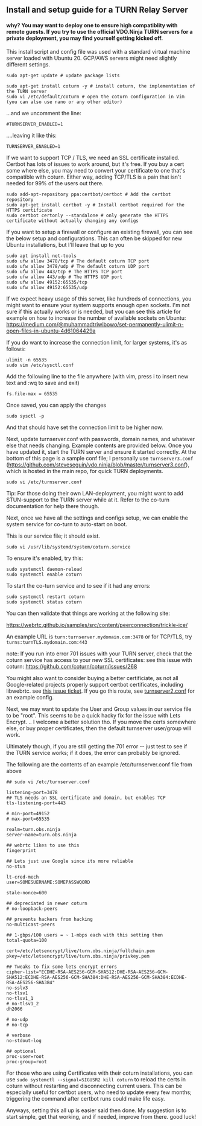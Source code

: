 ## Install and setup guide for a TURN Relay Server

#### why? You may want to deploy one to ensure high compatiblity with remote guests. If you try to use the official VDO.Ninja TURN servers for a private deployment, you may find yourself getting kicked off.

This install script and config file was used with a standard virtual machine server loaded with Ubuntu 20.  GCP/AWS servers might need slightly different settings.

```
sudo apt-get update # update package lists
 
sudo apt-get install coturn -y # install coturn, the implementation of the TURN server
sudo vi /etc/default/coturn # open the coturn configuration in Vim (you can also use nano or any other editor)
```
...and we uncomment the line:
```
#TURNSERVER_ENABLED=1
```
….leaving it like this:
```
TURNSERVER_ENABLED=1
```
If we want to support TCP / TLS, we need an SSL certificate installed. Certbot has lots of issues to work around, but it's free. If you buy a cert some where else, you may need to convert your certificate to one that's compatible with coturn. Either way, adding TCP/TLS is a pain that isn't needed for 99% of the users out there.
```
sudo add-apt-repository ppa:certbot/certbot # Add the certbot repository
sudo apt-get install certbot -y # Install certbot required for the HTTPS certificate
sudo certbot certonly --standalone # only generate the HTTPS certificate without actually changing any configs
```
If you want to setup a firewall or configure an existing firewall, you can see the below setup and configurations.  This can often be skipped for new Ubuntu installations, but I'll leave that up to you
```
sudo apt install net-tools
sudo ufw allow 3478/tcp # The default coturn TCP port
sudo ufw allow 3478/udp # The default coturn UDP port
sudo ufw allow 443/tcp # The HTTPS TCP port
sudo ufw allow 443/udp # The HTTPS UDP port
sudo ufw allow 49152:65535/tcp
sudo ufw allow 49152:65535/udp
```
If we expect heavy usage of this server, like hundreds of connections, you might want to ensure your system supports enough open sockets. I'm not sure if this actually works or is needed, but you can see this article for example on how to increase the number of available sockets on Ubuntu: https://medium.com/@muhammadtriwibowo/set-permanently-ulimit-n-open-files-in-ubuntu-4d61064429a 

If you do want to increase the connection limit, for larger systems, it's as follows:
```
ulimit -n 65535
sudo vim /etc/sysctl.conf
```
Add the following line to the file anywhere (with vim, press i to insert new text and :wq to save and exit)
```
fs.file-max = 65535
```
Once saved, you can apply the changes
```
sudo sysctl -p
```
And that should have set the connection limit to be higher now.

Next, update turnserver.conf with passwords, domain names, and whatever else that needs changing.  Example contents are provided below.  Once you have updated it, start the TURN server and ensure it started correctly.  At the bottom of this page is a sample conf file; I personally use `turnserver3.conf` (https://github.com/steveseguin/vdo.ninja/blob/master/turnserver3.conf), which is hosted in the main repo, for quick TURN deployments.

```
sudo vi /etc/turnserver.conf
```
Tip: For those doing their own LAN-deployment, you might want to add STUN-support to the TURN server while at it. Refer to the co-turn documentation for help there though.

Next, once we have all the settings and configs setup, we can enable the system service for co-turn to auto-start on boot.

This is our service file; it should exist.
```
sudo vi /usr/lib/systemd/system/coturn.service
```
To ensure it's enabled, try this:
```
sudo systemctl daemon-reload
sudo systemctl enable coturn
```

To start the co-turn service and to see if it had any errors:
```
sudo systemctl restart coturn
sudo systemctl status coturn
```
You can then validate that things are working at the following site:

https://webrtc.github.io/samples/src/content/peerconnection/trickle-ice/

An example URL is `turn:turnserver.mydomain.com:3478`
or for TCP/TLS, try `turns:turnTLS.mydomain.com:443`

note: If you run into error 701 issues with your TURN server, check that the coturn service has access to your new SSL certificates:
see this issue with coturn: https://github.com/coturn/coturn/issues/268

You might also want to consider buying a better certificiate, as not all Google-related projects properly support certbot certificates, including libwebrtc. see [this issue ticket](https://github.com/coturn/coturn/issues/240#issuecomment-648550885).  If you go this route, see [turnserver2.conf](https://github.com/steveseguin/vdo.ninja/blob/master/turnserver2.conf) for an example config.

Next, we may want to update the User and Group values in our service file to be "root". This seems to be a quick hacky fix for the issue with Lets Encrypt. ..  I welcome a better solution tho.  If you move the certs somewhere else, or buy proper certificates, then the default turnserver user/group will work.

Ultimately though, if you are still getting the 701 error -- just test to see if the TURN service works; if it does, the error can probably be ignored.


The following are the contents of an example /etc/turnserver.conf file from above
```
## sudo vi /etc/turnserver.conf

listening-port=3478
## TLS needs an SSL certificate and domain, but enables TCP
tls-listening-port=443

# min-port=49152
# max-port=65535

realm=turn.obs.ninja
server-name=turn.obs.ninja

## webrtc likes to use this
fingerprint

## Lets just use Google since its more reliable
no-stun

lt-cred-mech
user=SOMESUERNAME:SOMEPASSWQORD

stale-nonce=600

## depreciated in newer coturn
# no-loopback-peers

## prevents hackers from hacking
no-multicast-peers

## 1-gbps/100 users = ~ 1-mbps each with this setting then
total-quota=100

cert=/etc/letsencrypt/live/turn.obs.ninja/fullchain.pem
pkey=/etc/letsencrypt/live/turn.obs.ninja/privkey.pem

## Tweaks to fix some lets encrypt errors
cipher-list="ECDHE-RSA-AES256-GCM-SHA512:DHE-RSA-AES256-GCM-SHA512:ECDHE-RSA-AES256-GCM-SHA384:DHE-RSA-AES256-GCM-SHA384:ECDHE-RSA-AES256-SHA384"
no-sslv3
no-tlsv1
no-tlsv1_1
# no-tlsv1_2
dh2066

# no-udp
# no-tcp

# verbose
no-stdout-log

## optional
proc-user=root
proc-group=root

```

For those who are using Certificates with their coturn installations, you can use `sudo systemctl --signal=SIGUSR2 kill coturn` to reload the certs in coturn without restarting and disconnecting current users. This can be especially useful for certbot users, who need to update every few months; triggering the command after certbot runs could make life easy.

Anyways, setting this all up is easier said then done. My suggestion is to start simple, get that working, and if needed, improve from there. good luck!
